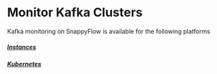 # Monitor Kafka Clusters

Kafka monitoring on SnappyFlow is available for the following platforms

##### [Instances](/docs/integrations/kafka/kafka_instances)

##### [Kubernetes](/docs/integrations/kafka/kafka_kubernetes)


